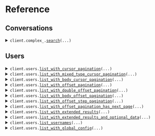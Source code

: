 # Reference
## Conversations
<details><summary><code>client.complex_.<a href="src/seed/complex_/client.py">search</a>(...)</code></summary>
<dl>
<dd>

#### 🔌 Usage

<dl>
<dd>

<dl>
<dd>

```python
from seed import SeedPagination
from seed.complex_ import SingleFilterSearchRequest, StartingAfterPaging

client = SeedPagination(
    token="YOUR_TOKEN",
    base_url="https://yourhost.com/path/to/api",
)
response = client.complex_.search(
    pagination=StartingAfterPaging(
        per_page=1,
        starting_after="starting_after",
    ),
    query=SingleFilterSearchRequest(
        field="field",
        operator="=",
        value="value",
    ),
)
for item in response:
    yield item
# alternatively, you can paginate page-by-page
for page in response.iter_pages():
    yield page

```
</dd>
</dl>
</dd>
</dl>

#### ⚙️ Parameters

<dl>
<dd>

<dl>
<dd>

**query:** `SearchRequestQuery` 
    
</dd>
</dl>

<dl>
<dd>

**pagination:** `typing.Optional[StartingAfterPaging]` 
    
</dd>
</dl>

<dl>
<dd>

**request_options:** `typing.Optional[RequestOptions]` — Request-specific configuration.
    
</dd>
</dl>
</dd>
</dl>


</dd>
</dl>
</details>

## Users
<details><summary><code>client.users.<a href="src/seed/users/client.py">list_with_cursor_pagination</a>(...)</code></summary>
<dl>
<dd>

#### 🔌 Usage

<dl>
<dd>

<dl>
<dd>

```python
from seed import SeedPagination

client = SeedPagination(
    token="YOUR_TOKEN",
    base_url="https://yourhost.com/path/to/api",
)
response = client.users.list_with_cursor_pagination(
    page=1,
    per_page=1,
    order="asc",
    starting_after="starting_after",
)
for item in response:
    yield item
# alternatively, you can paginate page-by-page
for page in response.iter_pages():
    yield page

```
</dd>
</dl>
</dd>
</dl>

#### ⚙️ Parameters

<dl>
<dd>

<dl>
<dd>

**page:** `typing.Optional[int]` — Defaults to first page
    
</dd>
</dl>

<dl>
<dd>

**per_page:** `typing.Optional[int]` — Defaults to per page
    
</dd>
</dl>

<dl>
<dd>

**order:** `typing.Optional[Order]` 
    
</dd>
</dl>

<dl>
<dd>

**starting_after:** `typing.Optional[str]` 

The cursor used for pagination in order to fetch
the next page of results.
    
</dd>
</dl>

<dl>
<dd>

**request_options:** `typing.Optional[RequestOptions]` — Request-specific configuration.
    
</dd>
</dl>
</dd>
</dl>


</dd>
</dl>
</details>

<details><summary><code>client.users.<a href="src/seed/users/client.py">list_with_mixed_type_cursor_pagination</a>(...)</code></summary>
<dl>
<dd>

#### 🔌 Usage

<dl>
<dd>

<dl>
<dd>

```python
from seed import SeedPagination

client = SeedPagination(
    token="YOUR_TOKEN",
    base_url="https://yourhost.com/path/to/api",
)
response = client.users.list_with_mixed_type_cursor_pagination(
    cursor="cursor",
)
for item in response:
    yield item
# alternatively, you can paginate page-by-page
for page in response.iter_pages():
    yield page

```
</dd>
</dl>
</dd>
</dl>

#### ⚙️ Parameters

<dl>
<dd>

<dl>
<dd>

**cursor:** `typing.Optional[str]` 
    
</dd>
</dl>

<dl>
<dd>

**request_options:** `typing.Optional[RequestOptions]` — Request-specific configuration.
    
</dd>
</dl>
</dd>
</dl>


</dd>
</dl>
</details>

<details><summary><code>client.users.<a href="src/seed/users/client.py">list_with_body_cursor_pagination</a>(...)</code></summary>
<dl>
<dd>

#### 🔌 Usage

<dl>
<dd>

<dl>
<dd>

```python
from seed import SeedPagination
from seed.users import WithCursor

client = SeedPagination(
    token="YOUR_TOKEN",
    base_url="https://yourhost.com/path/to/api",
)
response = client.users.list_with_body_cursor_pagination(
    pagination=WithCursor(
        cursor="cursor",
    ),
)
for item in response:
    yield item
# alternatively, you can paginate page-by-page
for page in response.iter_pages():
    yield page

```
</dd>
</dl>
</dd>
</dl>

#### ⚙️ Parameters

<dl>
<dd>

<dl>
<dd>

**pagination:** `typing.Optional[WithCursor]` 

The object that contains the cursor used for pagination
in order to fetch the next page of results.
    
</dd>
</dl>

<dl>
<dd>

**request_options:** `typing.Optional[RequestOptions]` — Request-specific configuration.
    
</dd>
</dl>
</dd>
</dl>


</dd>
</dl>
</details>

<details><summary><code>client.users.<a href="src/seed/users/client.py">list_with_offset_pagination</a>(...)</code></summary>
<dl>
<dd>

#### 🔌 Usage

<dl>
<dd>

<dl>
<dd>

```python
from seed import SeedPagination

client = SeedPagination(
    token="YOUR_TOKEN",
    base_url="https://yourhost.com/path/to/api",
)
response = client.users.list_with_offset_pagination(
    page=1,
    per_page=1,
    order="asc",
    starting_after="starting_after",
)
for item in response:
    yield item
# alternatively, you can paginate page-by-page
for page in response.iter_pages():
    yield page

```
</dd>
</dl>
</dd>
</dl>

#### ⚙️ Parameters

<dl>
<dd>

<dl>
<dd>

**page:** `typing.Optional[int]` — Defaults to first page
    
</dd>
</dl>

<dl>
<dd>

**per_page:** `typing.Optional[int]` — Defaults to per page
    
</dd>
</dl>

<dl>
<dd>

**order:** `typing.Optional[Order]` 
    
</dd>
</dl>

<dl>
<dd>

**starting_after:** `typing.Optional[str]` 

The cursor used for pagination in order to fetch
the next page of results.
    
</dd>
</dl>

<dl>
<dd>

**request_options:** `typing.Optional[RequestOptions]` — Request-specific configuration.
    
</dd>
</dl>
</dd>
</dl>


</dd>
</dl>
</details>

<details><summary><code>client.users.<a href="src/seed/users/client.py">list_with_double_offset_pagination</a>(...)</code></summary>
<dl>
<dd>

#### 🔌 Usage

<dl>
<dd>

<dl>
<dd>

```python
from seed import SeedPagination

client = SeedPagination(
    token="YOUR_TOKEN",
    base_url="https://yourhost.com/path/to/api",
)
response = client.users.list_with_double_offset_pagination(
    page=1.1,
    per_page=1.1,
    order="asc",
    starting_after="starting_after",
)
for item in response:
    yield item
# alternatively, you can paginate page-by-page
for page in response.iter_pages():
    yield page

```
</dd>
</dl>
</dd>
</dl>

#### ⚙️ Parameters

<dl>
<dd>

<dl>
<dd>

**page:** `typing.Optional[float]` — Defaults to first page
    
</dd>
</dl>

<dl>
<dd>

**per_page:** `typing.Optional[float]` — Defaults to per page
    
</dd>
</dl>

<dl>
<dd>

**order:** `typing.Optional[Order]` 
    
</dd>
</dl>

<dl>
<dd>

**starting_after:** `typing.Optional[str]` 

The cursor used for pagination in order to fetch
the next page of results.
    
</dd>
</dl>

<dl>
<dd>

**request_options:** `typing.Optional[RequestOptions]` — Request-specific configuration.
    
</dd>
</dl>
</dd>
</dl>


</dd>
</dl>
</details>

<details><summary><code>client.users.<a href="src/seed/users/client.py">list_with_body_offset_pagination</a>(...)</code></summary>
<dl>
<dd>

#### 🔌 Usage

<dl>
<dd>

<dl>
<dd>

```python
from seed import SeedPagination
from seed.users import WithPage

client = SeedPagination(
    token="YOUR_TOKEN",
    base_url="https://yourhost.com/path/to/api",
)
response = client.users.list_with_body_offset_pagination(
    pagination=WithPage(
        page=1,
    ),
)
for item in response:
    yield item
# alternatively, you can paginate page-by-page
for page in response.iter_pages():
    yield page

```
</dd>
</dl>
</dd>
</dl>

#### ⚙️ Parameters

<dl>
<dd>

<dl>
<dd>

**pagination:** `typing.Optional[WithPage]` 

The object that contains the offset used for pagination
in order to fetch the next page of results.
    
</dd>
</dl>

<dl>
<dd>

**request_options:** `typing.Optional[RequestOptions]` — Request-specific configuration.
    
</dd>
</dl>
</dd>
</dl>


</dd>
</dl>
</details>

<details><summary><code>client.users.<a href="src/seed/users/client.py">list_with_offset_step_pagination</a>(...)</code></summary>
<dl>
<dd>

#### 🔌 Usage

<dl>
<dd>

<dl>
<dd>

```python
from seed import SeedPagination

client = SeedPagination(
    token="YOUR_TOKEN",
    base_url="https://yourhost.com/path/to/api",
)
response = client.users.list_with_offset_step_pagination(
    page=1,
    limit=1,
    order="asc",
)
for item in response:
    yield item
# alternatively, you can paginate page-by-page
for page in response.iter_pages():
    yield page

```
</dd>
</dl>
</dd>
</dl>

#### ⚙️ Parameters

<dl>
<dd>

<dl>
<dd>

**page:** `typing.Optional[int]` — Defaults to first page
    
</dd>
</dl>

<dl>
<dd>

**limit:** `typing.Optional[int]` 

The maximum number of elements to return.
This is also used as the step size in this
paginated endpoint.
    
</dd>
</dl>

<dl>
<dd>

**order:** `typing.Optional[Order]` 
    
</dd>
</dl>

<dl>
<dd>

**request_options:** `typing.Optional[RequestOptions]` — Request-specific configuration.
    
</dd>
</dl>
</dd>
</dl>


</dd>
</dl>
</details>

<details><summary><code>client.users.<a href="src/seed/users/client.py">list_with_offset_pagination_has_next_page</a>(...)</code></summary>
<dl>
<dd>

#### 🔌 Usage

<dl>
<dd>

<dl>
<dd>

```python
from seed import SeedPagination

client = SeedPagination(
    token="YOUR_TOKEN",
    base_url="https://yourhost.com/path/to/api",
)
response = client.users.list_with_offset_pagination_has_next_page(
    page=1,
    limit=1,
    order="asc",
)
for item in response:
    yield item
# alternatively, you can paginate page-by-page
for page in response.iter_pages():
    yield page

```
</dd>
</dl>
</dd>
</dl>

#### ⚙️ Parameters

<dl>
<dd>

<dl>
<dd>

**page:** `typing.Optional[int]` — Defaults to first page
    
</dd>
</dl>

<dl>
<dd>

**limit:** `typing.Optional[int]` 

The maximum number of elements to return.
This is also used as the step size in this
paginated endpoint.
    
</dd>
</dl>

<dl>
<dd>

**order:** `typing.Optional[Order]` 
    
</dd>
</dl>

<dl>
<dd>

**request_options:** `typing.Optional[RequestOptions]` — Request-specific configuration.
    
</dd>
</dl>
</dd>
</dl>


</dd>
</dl>
</details>

<details><summary><code>client.users.<a href="src/seed/users/client.py">list_with_extended_results</a>(...)</code></summary>
<dl>
<dd>

#### 🔌 Usage

<dl>
<dd>

<dl>
<dd>

```python
import uuid

from seed import SeedPagination

client = SeedPagination(
    token="YOUR_TOKEN",
    base_url="https://yourhost.com/path/to/api",
)
response = client.users.list_with_extended_results(
    cursor=uuid.UUID(
        "d5e9c84f-c2b2-4bf4-b4b0-7ffd7a9ffc32",
    ),
)
for item in response:
    yield item
# alternatively, you can paginate page-by-page
for page in response.iter_pages():
    yield page

```
</dd>
</dl>
</dd>
</dl>

#### ⚙️ Parameters

<dl>
<dd>

<dl>
<dd>

**cursor:** `typing.Optional[uuid.UUID]` 
    
</dd>
</dl>

<dl>
<dd>

**request_options:** `typing.Optional[RequestOptions]` — Request-specific configuration.
    
</dd>
</dl>
</dd>
</dl>


</dd>
</dl>
</details>

<details><summary><code>client.users.<a href="src/seed/users/client.py">list_with_extended_results_and_optional_data</a>(...)</code></summary>
<dl>
<dd>

#### 🔌 Usage

<dl>
<dd>

<dl>
<dd>

```python
import uuid

from seed import SeedPagination

client = SeedPagination(
    token="YOUR_TOKEN",
    base_url="https://yourhost.com/path/to/api",
)
response = client.users.list_with_extended_results_and_optional_data(
    cursor=uuid.UUID(
        "d5e9c84f-c2b2-4bf4-b4b0-7ffd7a9ffc32",
    ),
)
for item in response:
    yield item
# alternatively, you can paginate page-by-page
for page in response.iter_pages():
    yield page

```
</dd>
</dl>
</dd>
</dl>

#### ⚙️ Parameters

<dl>
<dd>

<dl>
<dd>

**cursor:** `typing.Optional[uuid.UUID]` 
    
</dd>
</dl>

<dl>
<dd>

**request_options:** `typing.Optional[RequestOptions]` — Request-specific configuration.
    
</dd>
</dl>
</dd>
</dl>


</dd>
</dl>
</details>

<details><summary><code>client.users.<a href="src/seed/users/client.py">list_usernames</a>(...)</code></summary>
<dl>
<dd>

#### 🔌 Usage

<dl>
<dd>

<dl>
<dd>

```python
from seed import SeedPagination

client = SeedPagination(
    token="YOUR_TOKEN",
    base_url="https://yourhost.com/path/to/api",
)
response = client.users.list_usernames(
    starting_after="starting_after",
)
for item in response:
    yield item
# alternatively, you can paginate page-by-page
for page in response.iter_pages():
    yield page

```
</dd>
</dl>
</dd>
</dl>

#### ⚙️ Parameters

<dl>
<dd>

<dl>
<dd>

**starting_after:** `typing.Optional[str]` 

The cursor used for pagination in order to fetch
the next page of results.
    
</dd>
</dl>

<dl>
<dd>

**request_options:** `typing.Optional[RequestOptions]` — Request-specific configuration.
    
</dd>
</dl>
</dd>
</dl>


</dd>
</dl>
</details>

<details><summary><code>client.users.<a href="src/seed/users/client.py">list_with_global_config</a>(...)</code></summary>
<dl>
<dd>

#### 🔌 Usage

<dl>
<dd>

<dl>
<dd>

```python
from seed import SeedPagination

client = SeedPagination(
    token="YOUR_TOKEN",
    base_url="https://yourhost.com/path/to/api",
)
response = client.users.list_with_global_config(
    offset=1,
)
for item in response:
    yield item
# alternatively, you can paginate page-by-page
for page in response.iter_pages():
    yield page

```
</dd>
</dl>
</dd>
</dl>

#### ⚙️ Parameters

<dl>
<dd>

<dl>
<dd>

**offset:** `typing.Optional[int]` 
    
</dd>
</dl>

<dl>
<dd>

**request_options:** `typing.Optional[RequestOptions]` — Request-specific configuration.
    
</dd>
</dl>
</dd>
</dl>


</dd>
</dl>
</details>

